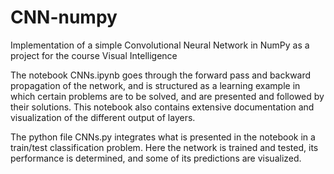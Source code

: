 # CNN-numpy
Implementation of a simple Convolutional Neural Network in NumPy as a project for the course Visual Intelligence

The notebook CNNs.ipynb goes through the forward pass and backward propagation of the network, and is structured as a learning example in which certain problems are to be solved, and are presented and followed by their solutions. This notebook also contains extensive documentation and visualization of the different output of layers. 

The python file CNNs.py integrates what is presented in the notebook in a train/test classification problem. Here the network is trained and tested, its performance is determined, and some of its predictions are visualized.
